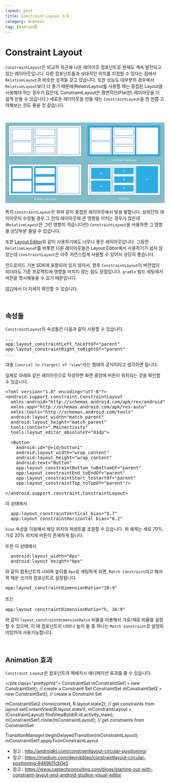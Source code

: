 ```yaml
---
layout: post
title: Constraint Layout 소개
category: Android
tag: [Android]
---
```

# Constraint Layout

`ConstraintLayout`은 비교적 최근에 나온 레이아웃 컴포넌트로 현재도 계속 발전되고 있는 레이아웃입니다. 다른 컴포넌트들과 상대적인 위치를 지정할 수 있다는 점에서 `RelativeLayout`과 비슷한 성격을 갖고 있습니다. 또한 성능도 대부분의 경우에서 `RelativeLayout`보다 더 좋기 때문에(RelativLayout를 사용할 때는 중첩된 Layout을 사용해야 하는 경우가 많은데, ConstraintLayout은 평면적인(Flat한) 레이아웃을 더 쉽게 만들 수 있습니다.) 새로운 레이아웃을 만들 때는 `ConstraintLayout`을 한 번쯤 고려해보는 것도 좋을 것 같습니다.

<br>

![image](/assets/android/003.png)

특히 `ConstraintLayout`은 위와 같이 중첩된 레이아웃에서 빛을 발합니다. 상위단의 레이아웃이 수정될 경우 그 안의 레이아웃에 큰 영향을 미치는 경우가 많은데(`RelativeLayout`은 그런 영향이 적습니다만) `ConstraintLayout`을 사용하면 그 영향을 상당부분 줄일 수 있습니다.

또한 [Layout Editor](https://developer.android.com/studio/write/layout-editor.html?hl=ko)와 같이 사용하기에도 너무나 좋은 레이아웃입니다. 그동안 `RelativeLayout`를 비롯한 다른 레이아웃들은 Layout Editor에서 사용하기가 쉽지 않았는데 `ConstraintLayout`은 아주 자연스럽게 사용할 수 있어서 상당히 좋습니다.

안드로이드 기본 SDK에 포함되어 있지 않아서, 향후 `ConstraintLayout`이 버전업이 되더라도 기존 프로젝트에 영향을  미치지 않는 점도 장점입니다. `gradle` 빌드 세팅에서 버전을 명시해놓을 수 있기 때문입니다.

[여기](https://academy.realm.io/kr/posts/constraintlayout-it-can-do-what-now/)에서 더 자세히 확인할 수 있습니다.

<br>

## 속성들

`ConstraintLayout`의 속성들은 다음과 같이 사용할 수 있습니다.

<pre class="prettyprint">
...
app:layout_constraintLeft_toLeftOf="parent"
app:layout_constraintRight_toRightOf="parent"
...
</pre>

대충 `[source] to [target] of "view"`라는 형태의 공식이라고 생각하면 됩니다.

실제로 아래와 같은 레이아웃으로 작성하면 화면 중앙에 버튼이 위치되는 것을 확인할 수 있습니다.

<pre class="prettyprint">
&lt;?xml version="1.0" encoding="utf-8"?&gt;
&lt;android.support.constraint.ConstraintLayout
  xmlns:android="http://schemas.android.com/apk/res/android"
  xmlns:app="http://schemas.android.com/apk/res-auto"
  xmlns:tools="http://schemas.android.com/tools"
  android:layout_width="match_parent"
  android:layout_height="match_parent"
  tools:context=".MainActivity"
  tools:layout_editor_absoluteY="81dp"&gt;

  &lt;Button
    android:id="@+id/button1"
    android:layout_width="wrap_content"
    android:layout_height="wrap_content"
    android:text="Button"
    app:layout_constraintBottom_toBottomOf="parent"
    app:layout_constraintEnd_toEndOf="parent"
    app:layout_constraintStart_toStartOf="parent"
    app:layout_constraintTop_toTopOf="parent"/&gt;

&lt;/android.support.constraint.ConstraintLayout&gt;
</pre>

이 상태에서 

<pre class="prettyprint">
  app:layout_constraintVertical_bias="0.7"
  app:layout_constraintHorizontal_bias="0.2"
</pre>

`bias` 속성을 이용해서 해당 위치의 퍼센트를 조절할 수 있습니다. 위 예제는 세로 70%, 가로 20% 위치에 버튼이 존재하게 됩니다.

또한 이 상태에서

<pre class="prettyprint">
  android:layout_width="0px"
  android:layout_height="0px"
</pre>

와 같이 컴포넌트의 너비와 높이를 `0px`로 세팅하게 되면, `Match Constraint`라고 해서 꽉 채운 크기의 컴포넌트로 설정됩니다.

<pre class="prettyprint">
app:layout_constraintDimensionRatio="16:9"

또는

app:layout_constraintDimensionRatio="h, 16:9"
</pre>

와 같이 `layout_constraintDimensionRatio` 비율을 이용해서 가로/세로 비율을 설정할 수 있으며, 이 때 컴포넌트의 너비나 높이 둘 중 하나는 `Match Constraint`로 설정되어있어야 사용가능합니다.

<br>

## Animation 효과

`Constraint Layout`은 컴포넌트의 재배치시 애니메이션 효과를 줄 수 있습니다.

</pre class="prettyprint">
ConstraintSet mConstraintSet1 = new ConstraintSet(); // create a Constraint Set
ConstraintSet mConstraintSet2 = new ConstraintSet(); // create a Constraint Set

mConstraintSet2.clone(context, R.layout.state2); // get constraints from layout
setContentView(R.layout.state1);
mConstraintLayout = (ConstraintLayout) findViewById(R.id.activity_main);
mConstraintSet1.clone(mConstraintLayout); // get constraints from ConstraintSet

TransitionManager.beginDelayedTransition(mConstraintLayout);
mConstraintSet1.applyTo(mConstraintLayout
</pre>

* 참고 : http://androidkt.com/constraintlayout-circular-positioning/
* 참고 : https://medium.com/devnibbles/constraintlayout-circular-positioning-9489b11cb0e5
* 참고 : https://www.captechconsulting.com/blogs/starting-out-with-constraint-layout-and-android-studios-visual-editor